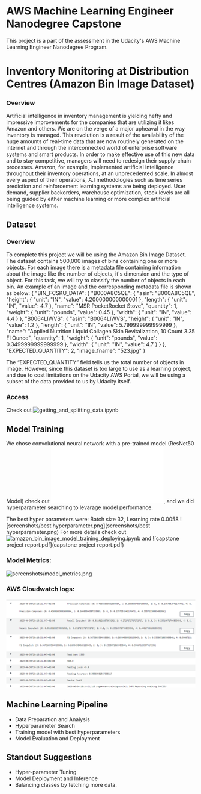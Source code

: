 # AWS Machine Learning Engineer Nanodegree Capstone

This project is a part of the assessment in the Udacity's AWS Machine Learning Engineer Nanodegree Program.


# Inventory Monitoring at Distribution Centres (Amazon Bin Image Dataset)

### Overview

Artificial intelligence in inventory management is yielding hefty and impressive improvements for the companies that are utilizing it likes Amazon and others. We are on the verge of a major upheaval in the way inventory is managed. This revolution is a result of the availability of the huge amounts of real-time data that are now routinely generated on the internet and through the interconnected world of enterprise software systems and smart products. In order to make effective use of this new data and to stay competitive, managers will need to redesign their supply-chain processes. Amazon, for example, implemented artificial intelligence throughout their inventory operations, at an unprecedented scale. In almost every aspect of their operations, A.I methodologies such as time series prediction and reinforcement learning systems are being deployed. User demand, supplier backorders, warehouse optimization, stock levels are all being guided by either machine learning or more complex artificial intelligence systems.

## Dataset

### Overview
To complete this project we will be using the Amazon Bin Image Dataset. The dataset contains 500,000 images of bins containing one or more objects. For each image there is a metadata file containing information about the image like the number of objects, it's dimension and the type of object. For this task, we will try to classify the number of objects in each bin.
An example of an image and the corresponding metadata file is shown as below:
{
    "BIN_FCSKU_DATA": {
        "B000A8C5QE": {
            "asin": "B000A8C5QE",
            "height": {
                "unit": "IN",
                "value": 4.200000000000001
            },
            "length": {
                "unit": "IN",
                "value": 4.7
            },
            "name": "MSR PocketRocket Stove",
            "quantity": 1,
            "weight": {
                "unit": "pounds",
                "value": 0.45
            },
            "width": {
                "unit": "IN",
                "value": 4.4
            }
        },
        "B0064LIWVS": {
            "asin": "B0064LIWVS",
            "height": {
                "unit": "IN",
                "value": 1.2
            },
            "length": {
                "unit": "IN",
                "value": 5.799999999999999
            },
            "name": "Applied Nutrition Liquid Collagen Skin Revitalization, 10 Count 3.35 Fl Ounce",
            "quantity": 1,
            "weight": {
                "unit": "pounds",
                "value": 0.3499999999999999
            },
            "width": {
                "unit": "IN",
                "value": 4.7
            }
        }
    },
    "EXPECTED_QUANTITY": 2,
    "image_fname": "523.jpg"
}


The “EXPECTED_QUANTITY” field tells us the total number of objects in image.
However, since this dataset is too large to use as a learning project, and due to
cost limitations on the Udacity AWS Portal, we will be using a subset of the
data provided to us by Udacity itself.


### Access

Check out ![getting_and_splitting_data.ipynb](getting_and_splitting_data.ipynb)

## Model Training
We chose convolutional neural network with a pre-trained model (ResNet50 Model) check out ![train.py](train.py), and we did hyperparameter searching to levarage model performance. 

The best hyper parameters were:
Batch size 32, Learning rate 0.0058
![screenshots/best hyperparameter.png](screenshots/best hyperparameter.png)
For more details check out ![amazon_bin_image_model_training_deploying.ipynb](amazon_bin_image_model_training_deploying.ipynb) and ![capstone project report.pdf](capstone project report.pdf)

### Model Metrics: 
![screenshots/model_metrics.png](screenshots/model_metrics.png)

### AWS Cloudwatch logs:
![screenshots/logs_3.png](screenshots/logs_3.png)
## Machine Learning Pipeline

* Data Preparation and Analysis
* Hyperparameter Search
* Training model with best hyperparameters 
* Model Evaluation and Deployment

## Standout Suggestions

* Hyper-parameter Tuning
* Model Deployment and Inference
* Balancing classes by fetching more data.